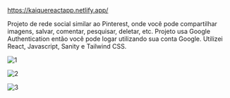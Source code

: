 https://kaiquereactapp.netlify.app/

Projeto de rede social similar ao Pinterest, onde você pode compartilhar imagens, salvar, comentar, pesquisar, deletar, etc. Projeto usa Google Authentication então você pode logar
utilizando sua conta Google. Utilizei React, Javascript, Sanity e Tailwind CSS.

![1](https://user-images.githubusercontent.com/93810894/147427656-053464f4-2299-45eb-b2ff-035ab128c34f.png)



![2](https://user-images.githubusercontent.com/93810894/147427745-de942e4c-b0ad-4c34-9d55-af180bb519b7.png)

![3](https://user-images.githubusercontent.com/93810894/147427788-e0222a3b-1fc9-4c29-9ae6-87538b6b2ebc.png)
